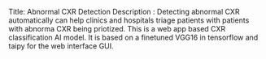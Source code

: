 Title: Abnormal CXR Detection
Description : Detecting abnormal CXR automatically can help clinics and hospitals triage patients with patients with abnorma CXR being priotized. This is a web app based CXR classification AI model. It is based on a finetuned VGG16 in tensorflow and taipy for the web interface GUI.  
